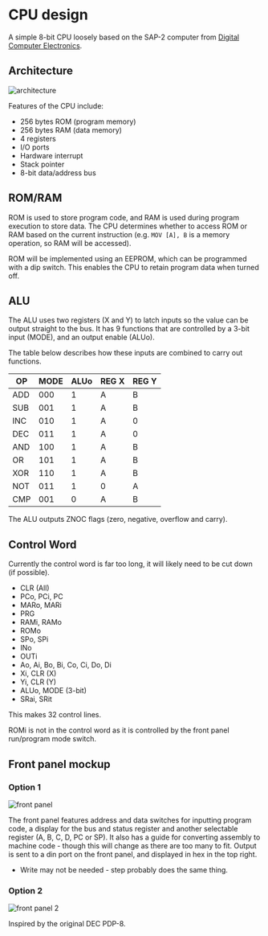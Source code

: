 # CPU design

A simple 8-bit CPU loosely based on the SAP-2 computer from [Digital Computer Electronics](https://www.academia.edu/40474484/Digital_Computer_Electronics_Albert_Paul_Malvino).

## Architecture

![architecture](https://i.imgur.com/DEGpLQG.png)

Features of the CPU include:
- 256 bytes ROM (program memory)
- 256 bytes RAM (data memory)
- 4 registers
- I/O ports
- Hardware interrupt
- Stack pointer
- 8-bit data/address bus

## ROM/RAM

ROM is used to store program code, and RAM is used during program execution to store data. The CPU determines whether to access ROM or RAM based on the current instruction (e.g. `MOV [A], B` is a memory operation, so RAM will be accessed).

ROM will be implemented using an EEPROM, which can be programmed with a dip switch. This enables the CPU to retain program data when turned off.

## ALU

The ALU uses two registers (X and Y) to latch inputs so the value can be output straight to the bus. It has 9 functions that are controlled by a 3-bit input (MODE), and an output enable (ALUo).

The table below describes how these inputs are combined to carry out functions.

| OP  | MODE | ALUo | REG X | REG Y |
|-----|------|------|-------|-------|
| ADD | 000  | 1    | A     | B     |
| SUB | 001  | 1    | A     | B     |
| INC | 010  | 1    | A     | 0     |
| DEC | 011  | 1    | A     | 0     |
| AND | 100  | 1    | A     | B     |
| OR  | 101  | 1    | A     | B     |
| XOR | 110  | 1    | A     | B     |
| NOT | 011  | 1    | 0     | A     |
| CMP | 001  | 0    | A     | B     |

The ALU outputs ZNOC flags (zero, negative, overflow and carry).

## Control Word

Currently the control word is far too long, it will likely need to be cut down (if possible).

- CLR (All)
- PCo, PCi, PC
- MARo, MARi
- PRG
- RAMi, RAMo
- ROMo
- SPo, SPi
- INo
- OUTi
- Ao, Ai, Bo, Bi, Co, Ci, Do, Di
- Xi, CLR (X)
- Yi, CLR (Y)
- ALUo, MODE (3-bit)
- SRai, SRit

This makes 32 control lines.

ROMi is not in the control word as it is controlled by the front panel run/program mode switch.


## Front panel mockup

### Option 1

![front panel](https://i.imgur.com/BZzQpYz.jpg)

The front panel features address and data switches for inputting program code, a display for the bus and status register and another selectable register (A, B, C, D, PC or SP). It also has a guide for converting assembly to machine code - though this will change as there are too many to fit. Output is sent to a din port on the front panel, and displayed in hex in the top right.

- Write may not be needed - step probably does the same thing.

### Option 2

![front panel 2](https://i.imgur.com/nRWrgTW.png)

Inspired by the original DEC PDP-8.
